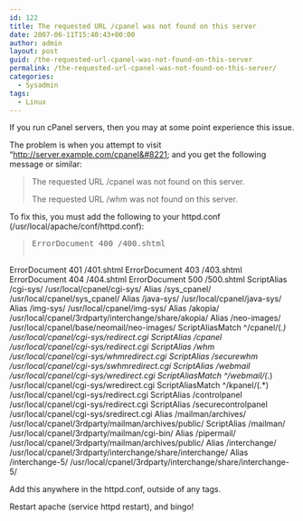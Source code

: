 ```yaml
---
id: 122
title: The requested URL /cpanel was not found on this server
date: 2007-06-11T15:40:43+00:00
author: admin
layout: post
guid: /the-requested-url-cpanel-was-not-found-on-this-server
permalink: /the-requested-url-cpanel-was-not-found-on-this-server/
categories:
  - Sysadmin
tags:
  - Linux
---
```

<p class="lead">
  If you run cPanel servers, then you may at some point experience this issue.
</p>

The problem is when you attempt to visit &#8220;http://server.example.com/cpanel&#8221; and you get the following message or similar:

> The requested URL /cpanel was not found on this server.
> 
> The requested URL /whm was not found on this server.

<!--more-->To fix this, you must add the following to your httpd.conf (/usr/local/apache/conf/httpd.conf):

> <pre>ErrorDocument 400 /400.shtml
ErrorDocument 401 /401.shtml
ErrorDocument 403 /403.shtml
ErrorDocument 404 /404.shtml
ErrorDocument 500 /500.shtml
ScriptAlias /cgi-sys/ /usr/local/cpanel/cgi-sys/
Alias /sys_cpanel/ /usr/local/cpanel/sys_cpanel/
Alias /java-sys/ /usr/local/cpanel/java-sys/
Alias /img-sys/ /usr/local/cpanel/img-sys/
Alias /akopia/ /usr/local/cpanel/3rdparty/interchange/share/akopia/
Alias /neo-images/ /usr/local/cpanel/base/neomail/neo-images/
ScriptAliasMatch ^/cpanel/(.*) /usr/local/cpanel/cgi-sys/redirect.cgi
ScriptAlias /cpanel /usr/local/cpanel/cgi-sys/redirect.cgi
ScriptAlias /whm /usr/local/cpanel/cgi-sys/whmredirect.cgi
ScriptAlias /securewhm /usr/local/cpanel/cgi-sys/swhmredirect.cgi
ScriptAlias /webmail /usr/local/cpanel/cgi-sys/wredirect.cgi
ScriptAliasMatch ^/webmail/(.*) /usr/local/cpanel/cgi-sys/wredirect.cgi
ScriptAliasMatch ^/kpanel/(.*) /usr/local/cpanel/cgi-sys/redirect.cgi
ScriptAlias /controlpanel /usr/local/cpanel/cgi-sys/redirect.cgi
ScriptAlias /securecontrolpanel /usr/local/cpanel/cgi-sys/sredirect.cgi
Alias /mailman/archives/ /usr/local/cpanel/3rdparty/mailman/archives/public/
ScriptAlias /mailman/ /usr/local/cpanel/3rdparty/mailman/cgi-bin/
Alias /pipermail/ /usr/local/cpanel/3rdparty/mailman/archives/public/
Alias /interchange/ /usr/local/cpanel/3rdparty/interchange/share/interchange/
Alias /interchange-5/ /usr/local/cpanel/3rdparty/interchange/share/interchange-5/</pre>

Add this anywhere in the httpd.conf, outside of any <VirtualHost> tags.

Restart apache (service httpd restart), and bingo!